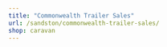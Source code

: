 ```yaml
---
title: "Commonwealth Trailer Sales"
url: /sandston/commonwealth-trailer-sales/
shop: caravan
---
```

